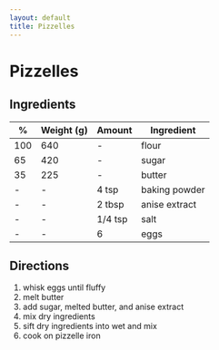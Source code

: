 ```yaml
---
layout: default
title: Pizzelles
---
```


# Pizzelles

## Ingredients

% | Weight (g) | Amount | Ingredient
-|-|-|-
100 | 640 | - | flour
65 | 420 | - | sugar
35 | 225 | - | butter
- | - | 4 tsp | baking powder
- | - | 2 tbsp | anise extract
- | - | 1/4 tsp | salt
- | - | 6 | eggs

## Directions

1. whisk eggs until fluffy
2. melt butter
3. add sugar, melted butter, and anise extract
4. mix dry ingredients
5. sift dry ingredients into wet and mix
6. cook on pizzelle iron